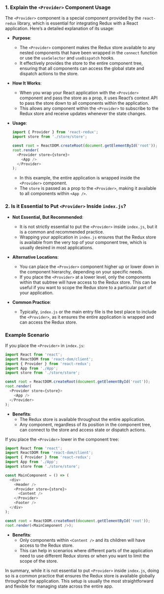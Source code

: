 ### 1. Explain the `<Provider>` Component Usage

The `<Provider>` component is a special component provided by the `react-redux` library, which is essential for integrating Redux with a React application. Here’s a detailed explanation of its usage:

- **Purpose**:
  - The `<Provider>` component makes the Redux store available to any nested components that have been wrapped in the `connect` function or use the `useSelector` and `useDispatch` hooks.
  - It effectively provides the store to the entire component tree, ensuring that all components can access the global state and dispatch actions to the store.

- **How It Works**:
  - When you wrap your React application with the `<Provider>` component and pass the store as a prop, it uses React’s context API to pass the store down to all components within the application.
  - This allows any component within the `<Provider>` to subscribe to the Redux store and receive updates whenever the state changes.

- **Usage**:
  ```javascript
  import { Provider } from 'react-redux';
  import store from './store/store';

  const root = ReactDOM.createRoot(document.getElementById('root'));
  root.render(
    <Provider store={store}>
      <App />
    </Provider>
  );
  ```
  - In this example, the entire application is wrapped inside the `<Provider>` component.
  - The `store` is passed as a prop to the `<Provider>`, making it available to all components within `<App />`.

### 2. Is it Essential to Put `<Provider>` Inside `index.js`?

- **Not Essential, But Recommended**:
  - It is not strictly essential to put the `<Provider>` inside `index.js`, but it is a common and recommended practice.
  - Wrapping your application in `index.js` ensures that the Redux store is available from the very top of your component tree, which is usually desired in most applications.

- **Alternative Locations**:
  - You can place the `<Provider>` component higher up or lower down in the component hierarchy, depending on your specific needs.
  - If you place the `<Provider>` at a lower level, only the components within that subtree will have access to the Redux store. This can be useful if you want to scope the Redux store to a particular part of your application.

- **Common Practice**:
  - Typically, `index.js` or the main entry file is the best place to include the `<Provider>`, as it ensures the entire application is wrapped and can access the Redux store.

### Example Scenario

If you place the `<Provider>` in `index.js`:

```javascript
import React from 'react';
import ReactDOM from 'react-dom/client';
import { Provider } from 'react-redux';
import App from './App';
import store from './store/store';

const root = ReactDOM.createRoot(document.getElementById('root'));
root.render(
  <Provider store={store}>
    <App />
  </Provider>
);
```

- **Benefits**:
  - The Redux store is available throughout the entire application.
  - Any component, regardless of its position in the component tree, can connect to the store and access state or dispatch actions.

If you place the `<Provider>` lower in the component tree:

```javascript
import React from 'react';
import ReactDOM from 'react-dom/client';
import { Provider } from 'react-redux';
import App from './App';
import store from './store/store';

const MainComponent = () => (
  <div>
    <Header />
    <Provider store={store}>
      <Content />
    </Provider>
    <Footer />
  </div>
);

const root = ReactDOM.createRoot(document.getElementById('root'));
root.render(<MainComponent />);
```

- **Benefits**:
  - Only components within `<Content />` and its children will have access to the Redux store.
  - This can help in scenarios where different parts of the application need to use different Redux stores or when you want to limit the scope of the store.

In summary, while it is not essential to put `<Provider>` inside `index.js`, doing so is a common practice that ensures the Redux store is available globally throughout the application. This setup is usually the most straightforward and flexible for managing state across the entire app.